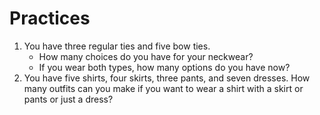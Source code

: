 # Practices

1. You have three regular ties and five bow ties.
   - How many choices do you have for your neckwear?
   - If you wear both types, how many options do you have now?
1. You have five shirts, four skirts, three pants, and seven dresses. How many outfits can you make if you want to wear a shirt with a skirt or pants or just a dress?